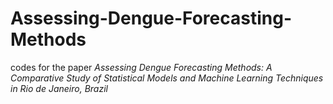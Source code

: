 # Assessing-Dengue-Forecasting-Methods
codes for the paper *Assessing Dengue Forecasting Methods: A Comparative Study of Statistical Models and Machine Learning Techniques in Rio de Janeiro, Brazil*
